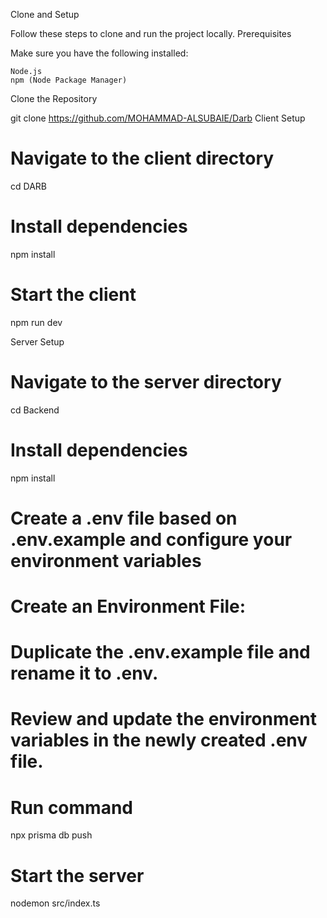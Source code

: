 Clone and Setup

Follow these steps to clone and run the project locally.
Prerequisites

Make sure you have the following installed:

    Node.js
    npm (Node Package Manager)
Clone the Repository

git clone https://github.com/MOHAMMAD-ALSUBAIE/Darb
Client Setup
# Navigate to the client directory
cd DARB

# Install dependencies
npm install

# Start the client
npm run dev

Server Setup

# Navigate to the server directory
cd Backend

# Install dependencies
npm install

# Create a .env file based on .env.example and configure your environment variables



# Create an Environment File:

# Duplicate the .env.example file and rename it to .env.
# Review and update the environment variables in the newly created .env file. 

# Run command
npx prisma db push

# Start the server
nodemon src/index.ts
